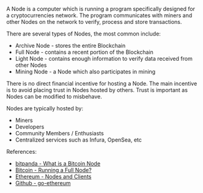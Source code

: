 A Node is a computer which is running a program specifically designed for
a cryptocurrencies network. The program communicates with miners and other Nodes on the network
to verify, process and store transactions.

There are several types of Nodes, the most common include:
-   Archive Node - stores the entire Blockchain
-   Full Node - contains a recent portion of the Blockchain
-   Light Node - contains enough information to verify data received from other Nodes
-   Mining Node - a Node which also participates in mining

There is no direct financial incentive for hosting a Node.
The main incentive is to avoid placing trust in Nodes hosted by others.
Trust is important as Nodes can be modified to misbehave.

Nodes are typically hosted by:
-   Miners
-   Developers
-   Community Members / Enthusiasts
-   Centralized services such as Infura, OpenSea, etc

References:
-   [bitpanda - What is a Bitcoin Node](https://www.bitpanda.com/academy/en/lessons/what-is-a-bitcoin-node/)
-   [Bitcoin - Running a Full Node?](https://bitcoin.org/en/full-node)
-   [Ethereum - Nodes and Clients](https://ethereum.org/en/developers/docs/nodes-and-clients/)
-   [Github - go-ethereum](https://github.com/ethereum/go-ethereum)
